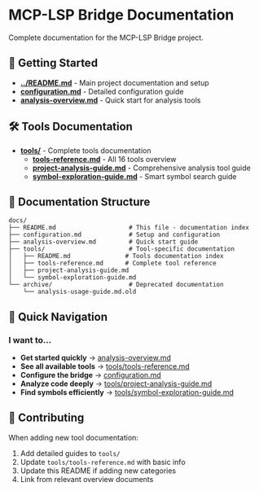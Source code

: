 # MCP-LSP Bridge Documentation

Complete documentation for the MCP-LSP Bridge project.

## 🚀 Getting Started

- **[../README.md](../README.md)** - Main project documentation and setup
- **[configuration.md](configuration.md)** - Detailed configuration guide
- **[analysis-overview.md](analysis-overview.md)** - Quick start for analysis tools

## 🛠️ Tools Documentation

- **[tools/](tools/)** - Complete tools documentation
  - **[tools-reference.md](tools/tools-reference.md)** - All 16 tools overview
  - **[project-analysis-guide.md](tools/project-analysis-guide.md)** - Comprehensive analysis tool guide
  - **[symbol-exploration-guide.md](tools/symbol-exploration-guide.md)** - Smart symbol search guide

## 📁 Documentation Structure

```
docs/
├── README.md                    # This file - documentation index
├── configuration.md             # Setup and configuration
├── analysis-overview.md         # Quick start guide
├── tools/                       # Tool-specific documentation
│   ├── README.md               # Tools documentation index
│   ├── tools-reference.md      # Complete tool reference
│   ├── project-analysis-guide.md
│   └── symbol-exploration-guide.md
└── archive/                     # Deprecated documentation
    └── analysis-usage-guide.md.old
```

## 🎯 Quick Navigation

### I want to...

- **Get started quickly** → [analysis-overview.md](analysis-overview.md)
- **See all available tools** → [tools/tools-reference.md](tools/tools-reference.md)
- **Configure the bridge** → [configuration.md](configuration.md)
- **Analyze code deeply** → [tools/project-analysis-guide.md](tools/project-analysis-guide.md)
- **Find symbols efficiently** → [tools/symbol-exploration-guide.md](tools/symbol-exploration-guide.md)

## 📝 Contributing

When adding new tool documentation:

1. Add detailed guides to `tools/`
2. Update `tools/tools-reference.md` with basic info
3. Update this README if adding new categories
4. Link from relevant overview documents